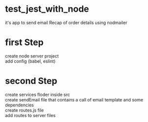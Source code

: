 # test_jest_with_node
it's app to send email Recap of order details using nodmailer
# first Step
create node server project </br>
add config (babel, eslint) </br>
# second Step
create services floder inside src </br>
create sendEmail file that contains a call of email template and some dependencies </br>
create routes.js file </br>
add routes to server files </br> 
